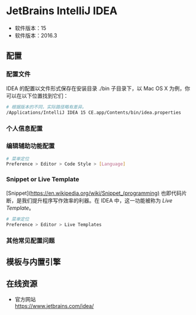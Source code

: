 #	JetBrains IntelliJ IDEA

*	软件版本：15
*	软件版本：2016.3

##	配置

###	配置文件

IDEA 的配置以文件形式保存在安装目录 ./bin 子目录下，以 Mac OS X 为例，你可以在以下位置找到它们：
```bash
# 根据版本的不同，实际路径略有差异。
/Applications/IntelliJ IDEA 15 CE.app/Contents/bin/idea.properties
```

###	个人信息配置

###	编辑辅助功能配置

```bash
# 菜单定位
Preference > Editor > Code Style > [Language]
```

###	Snippet or Live Template

[Snippet](https://en.wikipedia.org/wiki/Snippet_(programming) 也即代码片断，是我们提升程序写作效率的利器。在 IDEA 中，这一功能被称为 *Live Template*。

```bash
# 菜单定位
Preference > Editor > Live Templates
```

###	其他常见配置问题

##	模板与内置引擎

##	在线资源

*	官方网站  
	https://www.jetbrains.com/idea/
